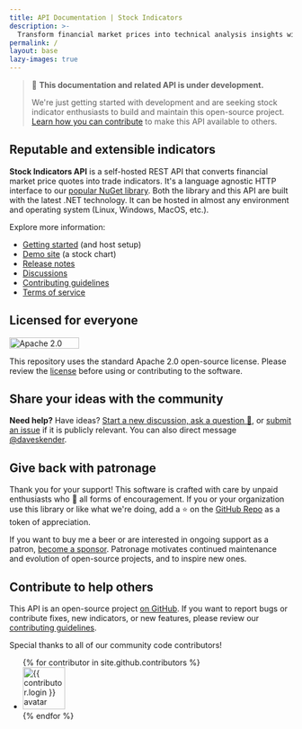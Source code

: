 ```yaml
---
title: API Documentation | Stock Indicators
description: >-
  Transform financial market prices into technical analysis insights with this self-hosted .NET Web API.
permalink: /
layout: base
lazy-images: true
---
```


<h1 style="display:none;">{{ page.title }}</h1>

> 🚧 **This documentation and related API is under development.**
>
> We're just getting started with development and are seeking stock indicator enthusiasts to build and maintain this open-source project.  [Learn how you can contribute]({{site.baseurl}}/contributing/#content) to make this API available to others.

<h2>Reputable and extensible indicators</h2>

**Stock Indicators API** is a self-hosted REST API that converts financial market price quotes into trade indicators.  It's a language agnostic HTTP interface to our [popular NuGet library](https://dotnet.stockindicators.dev).  Both the library and this API are built with the latest .NET technology.  It can be hosted in almost any environment and operating system (Linux, Windows, MacOS, etc.).

Explore more information:

- [Getting started]({{site.github.repository_url}}/#readme) (and host setup)
- [Demo site](https://charts.stockindicators.dev/) (a stock chart)
- [Release notes]({{site.github.repository_url}}/releases)
- [Discussions]({{site.github.repository_url}}/discussions)
- [Contributing guidelines]({{site.baseurl}}/contributing/#content)
- [Terms of service]({{site.baseurl}}/terms/#content)

## Licensed for everyone

<a href="https://opensource.org/licenses/Apache-2.0"><img src="https://img.shields.io/badge/License-Apache%202.0-blue.svg?style=flat-square&cacheSeconds=259200" alt="Apache 2.0 license badge" width="124" height="20" class="lazyload" /></a>

This repository uses the standard Apache 2.0 open-source license.  Please review the [license](https://opensource.org/licenses/Apache-2.0) before using or contributing to the software.

## Share your ideas with the community

**Need help?**  Have ideas?  [Start a new discussion, ask a question &#128172;]({{site.github.repository_url}}/discussions), or [submit an issue]({{site.github.repository_url}}/issues) if it is publicly relevant.  You can also direct message [@daveskender](https://twitter.com/messages/compose?recipient_id=27475431).

## Give back with patronage

Thank you for your support!  This software is crafted with care by unpaid enthusiasts who &#128150; all forms of encouragement.  If you or your organization use this library or like what we're doing, add a &#11088; on the [GitHub Repo]({{site.github.repository_url}}) as a token of appreciation.

If you want to buy me a beer or are interested in ongoing support as a patron, [become a sponsor](https://github.com/sponsors/DaveSkender).  Patronage motivates continued maintenance and evolution of open-source projects, and to inspire new ones.

## Contribute to help others

This API is an open-source project [on GitHub](https://github.com/DaveSkender/Stock.Indicators.Api).  If you want to report bugs or contribute fixes, new indicators, or new features, please review our [contributing guidelines]({{site.baseurl}}/contributing/#content).

Special thanks to all of our community code contributors!

<ul class="list-style-none">
{% for contributor in site.github.contributors %}
  <li class="d-inline-block">
     <a href="{{ contributor.html_url }}" width="75" height="75"><img data-src="{{ contributor.avatar_url }}&s=75" width="75" height="75" class="circle lazyload" alt="{{ contributor.login }} avatar" /></a>
  </li>
{% endfor %}
</ul>
